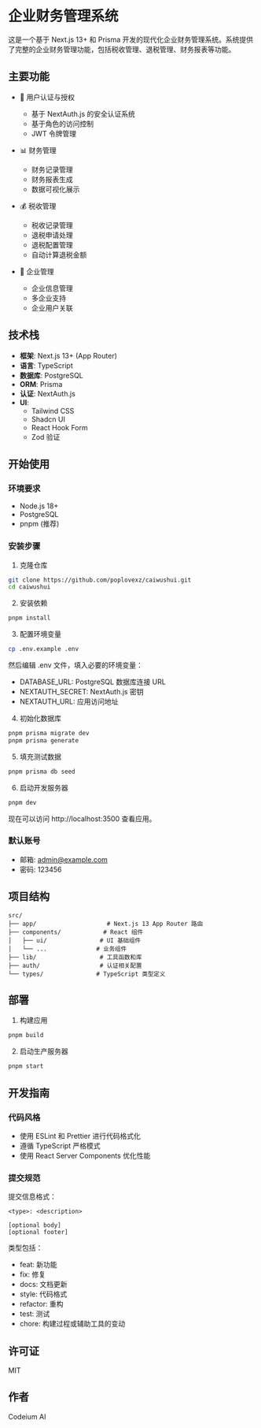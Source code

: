 # 企业财务管理系统

这是一个基于 Next.js 13+ 和 Prisma 开发的现代化企业财务管理系统。系统提供了完整的企业财务管理功能，包括税收管理、退税管理、财务报表等功能。

## 主要功能

- 🔐 用户认证与授权
  - 基于 NextAuth.js 的安全认证系统
  - 基于角色的访问控制
  - JWT 令牌管理

- 📊 财务管理
  - 财务记录管理
  - 财务报表生成
  - 数据可视化展示

- 💰 税收管理
  - 税收记录管理
  - 退税申请处理
  - 退税配置管理
  - 自动计算退税金额

- 🏢 企业管理
  - 企业信息管理
  - 多企业支持
  - 企业用户关联

## 技术栈

- **框架**: Next.js 13+ (App Router)
- **语言**: TypeScript
- **数据库**: PostgreSQL
- **ORM**: Prisma
- **认证**: NextAuth.js
- **UI**: 
  - Tailwind CSS
  - Shadcn UI
  - React Hook Form
  - Zod 验证

## 开始使用

### 环境要求

- Node.js 18+
- PostgreSQL
- pnpm (推荐)

### 安装步骤

1. 克隆仓库
```bash
git clone https://github.com/poplovexz/caiwushui.git
cd caiwushui
```

2. 安装依赖
```bash
pnpm install
```

3. 配置环境变量
```bash
cp .env.example .env
```
然后编辑 .env 文件，填入必要的环境变量：
- DATABASE_URL: PostgreSQL 数据库连接 URL
- NEXTAUTH_SECRET: NextAuth.js 密钥
- NEXTAUTH_URL: 应用访问地址

4. 初始化数据库
```bash
pnpm prisma migrate dev
pnpm prisma generate
```

5. 填充测试数据
```bash
pnpm prisma db seed
```

6. 启动开发服务器
```bash
pnpm dev
```

现在可以访问 http://localhost:3500 查看应用。

### 默认账号

- 邮箱: admin@example.com
- 密码: 123456

## 项目结构

```
src/
├── app/                    # Next.js 13 App Router 路由
├── components/            # React 组件
│   ├── ui/               # UI 基础组件
│   └── ...              # 业务组件
├── lib/                  # 工具函数和库
├── auth/                 # 认证相关配置
└── types/               # TypeScript 类型定义
```

## 部署

1. 构建应用
```bash
pnpm build
```

2. 启动生产服务器
```bash
pnpm start
```

## 开发指南

### 代码风格

- 使用 ESLint 和 Prettier 进行代码格式化
- 遵循 TypeScript 严格模式
- 使用 React Server Components 优化性能

### 提交规范

提交信息格式：
```
<type>: <description>

[optional body]
[optional footer]
```

类型包括：
- feat: 新功能
- fix: 修复
- docs: 文档更新
- style: 代码格式
- refactor: 重构
- test: 测试
- chore: 构建过程或辅助工具的变动

## 许可证

MIT

## 作者

Codeium AI
